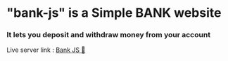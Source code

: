 # "bank-js" is a Simple BANK website
### It lets you deposit and withdraw money from your account

Live server link :  [Bank JS 💸](https://abdullah1203.github.io/bank-js/)
